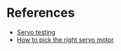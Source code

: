 # References

- [Servo testing](https://www.youtube.com/playlist?list=PL5BftdlCQhcPskezwgKT4Onobk47qVhqG)
- [How to pick the right servo motor](https://www.youtube.com/playlist?list=PLBRNvqLTPp3t31J8vPxcY-aW_77x5udtQ)